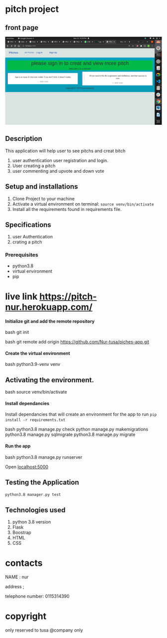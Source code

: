 # pitch project

## front page
 <img src="./app/static/photos/pitch.png">

## Description
This application will help user to see pitchs and creat bitch
1. user authentication user registration and login.
2. User creating a pitch
3. user commenting and upvote and down vote



## Setup and installations
1. Clone Project to your machine
2. Activate a virtual environment on terminal: `source venv/bin/activate`
3. Install all the requirements found in requirements file.

## Specifications
1. user Authentication
2.  crating a pitch  

### Prerequisites
* python3.8
* virtual environment
* pip
# live link https://pitch-nur.herokuapp.com/

#### Initialize git and add the remote repository
bash
git init

bash
git remote add origin https://github.com/Nur-tusa/piches-app.git

#### Create  the virtual environment
bash
python3.9-venv venv
## Activating the environment.
bash
source venv/bin/activate

#### Install dependancies
Install dependancies that will create an environment for the app to run
`pip install -r requirements.txt`

bash
python3.8 manage.py check
python manage.py makemigrations 
python3.8 manage.py sqlmigrate 
python3.8 manage.py migrate

#### Run the app
bash
python3.8 manage.py runserver

Open [localhost:5000](http://127.0.0.1:5000)
## Testing the Application
`python3.8 manager.py test`
## Technologies used
1.  python 3.8 version
2. Flask
3.  Boostrap
4.  HTML
5. CSS
 
 # contacts
 NAME : nur 
 
  address ; 
 
  telephone number: 0115314390


# copyright 
only reserved to tusa @company  only

